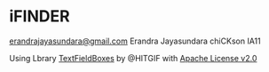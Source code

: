 # iFINDER
erandrajayasundara@gmail.com Erandra Jayasundara chiCKson IA11

Using Lbrary [TextFieldBoxes](https://github.com/HITGIF/TextFieldBoxes) by @HITGIF
with [Apache License v2.0](https://github.com/HITGIF/TextFieldBoxes/blob/master/LICENSE)

